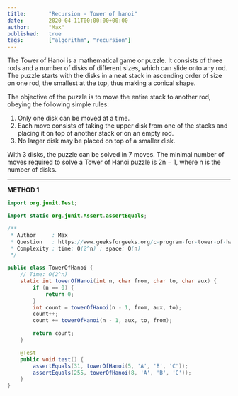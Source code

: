 ```yaml
---
title:       "Recursion - Tower of hanoi"
date:        2020-04-11T00:00:00+00:00
author:      "Max"
published:   true
tags:        ["algorithm", "recursion"]
---
```


The Tower of Hanoi is a mathematical game or puzzle. It consists of three rods and a number of disks of different sizes, which can slide onto any rod. The puzzle starts with the disks in a neat stack in ascending order of size on one rod, the smallest at the top, thus making a conical shape.

The objective of the puzzle is to move the entire stack to another rod, obeying the following simple rules:

1. Only one disk can be moved at a time.
2. Each move consists of taking the upper disk from one of the stacks and placing it on top of another stack or on an empty rod.
3. No larger disk may be placed on top of a smaller disk.

With 3 disks, the puzzle can be solved in 7 moves. The minimal number of moves required to solve a Tower of Hanoi puzzle is 2n − 1, where n is the number of disks.

---

**METHOD 1**

```java
import org.junit.Test;

import static org.junit.Assert.assertEquals;

/**
 * Author     : Max
 * Question   : https://www.geeksforgeeks.org/c-program-for-tower-of-hanoi/
 * Complexity : time: O(2^n) ; space: O(n)
 */

public class TowerOfHanoi {
    // Time: O(2^n)
    static int towerOfHanoi(int n, char from, char to, char aux) {
        if (n == 0) {
            return 0;
        }
        int count = towerOfHanoi(n - 1, from, aux, to);
        count++;
        count += towerOfHanoi(n - 1, aux, to, from);

        return count;
    }

    @Test
    public void test() {
        assertEquals(31, towerOfHanoi(5, 'A', 'B', 'C'));
        assertEquals(255, towerOfHanoi(8, 'A', 'B', 'C'));
    }
}
```
